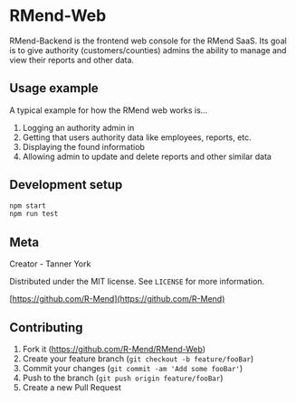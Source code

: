 # RMend-Web

RMend-Backend is the frontend web console for the RMend SaaS. Its goal is to give authority (customers/counties) admins the ability to manage and view their reports and other data.


## Usage example

A typical example for how the RMend web works is...
1. Logging an authority admin in
2. Getting that users authority data like employees, reports, etc.
3. Displaying the found informatiob
4. Allowing admin to update and delete reports and other similar data

## Development setup

```sh
npm start
npm run test
```

## Meta

Creator - Tanner York

Distributed under the MIT license. See ``LICENSE`` for more information.

[https://github.com/R-Mend](https://github.com/R-Mend)

## Contributing

1. Fork it (https://github.com/R-Mend/RMend-Web)
2. Create your feature branch (`git checkout -b feature/fooBar`)
3. Commit your changes (`git commit -am 'Add some fooBar'`)
4. Push to the branch (`git push origin feature/fooBar`)
5. Create a new Pull Request
